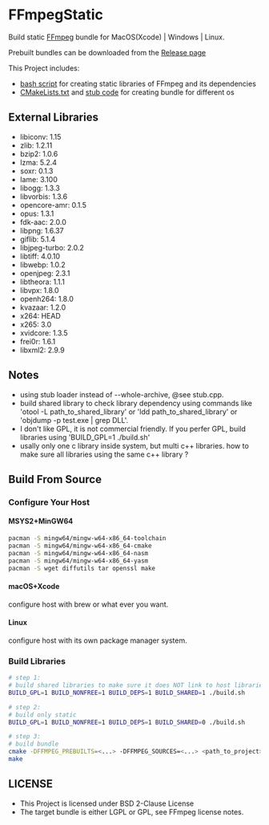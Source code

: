 # FFmpegStatic 

Build static [FFmpeg](https://ffmpeg.org/) bundle for MacOS(Xcode) | Windows | Linux. 

Prebuilt bundles can be downloaded from the [Release page](https://github.com/mtdcy/FFmpegStatic/releases)

This Project includes:

- [bash script](build.sh) for creating static libraries of FFmpeg and its dependencies
- [CMakeLists.txt](CMakeLists.txt) and [stub code](stub.cpp) for creating bundle for different os

## External Libraries

* libiconv: 1.15
* zlib: 1.2.11
* bzip2: 1.0.6
* lzma: 5.2.4
* soxr: 0.1.3
* lame: 3.100
* libogg: 1.3.3
* libvorbis: 1.3.6
* opencore-amr: 0.1.5
* opus: 1.3.1
* fdk-aac: 2.0.0
* libpng: 1.6.37
* giflib: 5.1.4
* libjpeg-turbo: 2.0.2
* libtiff: 4.0.10
* libwebp: 1.0.2
* openjpeg: 2.3.1
* libtheora: 1.1.1
* libvpx: 1.8.0
* openh264: 1.8.0
* kvazaar: 1.2.0
* x264: HEAD
* x265: 3.0
* xvidcore: 1.3.5
* frei0r: 1.6.1
* libxml2: 2.9.9

## Notes

- using stub loader instead of --whole-archive, @see stub.cpp.
- build shared library to check library dependency using commands like 'otool -L path_to_shared_library' or 'ldd path_to_shared_library' or 'objdump -p test.exe | grep DLL'.
- I don't like GPL, it is not commercial friendly. If you perfer GPL, build libraries using 'BUILD_GPL=1 ./build.sh'
- usally only one c library inside system, but multi c++ libraries. how to make sure all libraries using the same c++ library ?

## Build From Source

### Configure Your Host

#### MSYS2+MinGW64

```bash
pacman -S mingw64/mingw-w64-x86_64-toolchain
pacman -S mingw64/mingw-w64-x86_64-cmake
pacman -S mingw64/mingw-w64-x86_64-nasm
pacman -S mingw64/mingw-w64-x86_64-yasm
pacman -S wget diffutils tar openssl make
```

#### macOS+Xcode

configure host with brew or what ever you want. 

#### Linux

configure host with its own package manager system.

### Build Libraries

```bash
# step 1:
# build shared libraries to make sure it does NOT link to host libraries
BUILD_GPL=1 BUILD_NONFREE=1 BUILD_DEPS=1 BUILD_SHARED=1 ./build.sh

# step 2:
# build only static 
BUILD_GPL=1 BUILD_NONFREE=1 BUILD_DEPS=1 BUILD_SHARED=0 ./build.sh

# step 3:
# build bundle
cmake -DFFMPEG_PREBUILTS=<...> -DFFMPEG_SOURCES=<...> <path_to_project>
make
```

## LICENSE

* This Project is licensed under BSD 2-Clause License
* The target bundle is either LGPL or GPL, see FFmpeg license notes.

